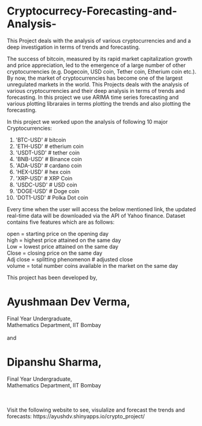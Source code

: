 # Cryptocurrecy-Forecasting-and-Analysis-
This Project deals with the analysis of various cryptocurrencies and and a deep investigation in terms of trends and forecasting. 

The success of bitcoin, measured by its rapid market capitalization growth and price appreciation, led to the emergence of a large number of other cryptocurrencies (e.g. Dogecoin, USD coin, Tether coin, Etherium coin etc.). By now, the market of cryptocurrencies has become one of the largest unregulated markets in the world. This Projects deals with the analysis of various cryptocurrencies and their deep analysis in terms of trends and forecasting. In this project we use ARIMA time series forecasting and various plotting libraraies in terms plotting the trends and also plotting the forecasting.

In this project we worked upon the analysis of following 10 major Cryptocurrencies:<br/>

1. 'BTC-USD' # bitcoin <br/>
2. 'ETH-USD' # etherium coin <br/>
3. 'USDT-USD' # tether coin <br/>
4. 'BNB-USD' # Binance coin <br/>
5. 'ADA-USD' # cardano coin <br/>
6. 'HEX-USD' # hex coin  <br/>
7. 'XRP-USD' # XRP Coin <br/>
8. 'USDC-USD' #  USD coin <br/>
9. 'DOGE-USD' # Doge coin <br/>
10. 'DOT1-USD' # Polka Dot coin <br/>

Every time when the user will access the below mentioned link, the updated real-time data will be downloaded via the API of Yahoo finance. Dataset contains five features which are as follows: <br/>

open = starting price on the opening day  <br/>
high  = highest price attained on the same day <br/>
Low = lowest price attained on the same day <br/>
Close = closing price on the same day <br/>
Adj close  = splitting phenomenon # adjusted close <br/>
volume  = total number coins available in the market on the same day <br/>

This project has been developed by, <br/>

# Ayushmaan Dev Verma,<br/>
Final Year Undergraduate,<br/>
Mathematics Department, IIT Bombay <br/>
<br/>
and 
<br/>
# Dipanshu Sharma,<br/>
Final Year Undergraduate,<br/>
Mathematics Department, IIT Bombay <br/>
<br/>

<br/>
Visit the following website to see, visulalize and forecast the trends and forecasts: https://ayushdv.shinyapps.io/crypto_project/
